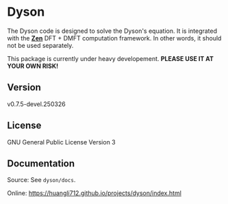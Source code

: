 # Dyson

The Dyson code is designed to solve the Dyson's equation. It is integrated with the [**Zen**](https://github.com/huangli712/Zen) DFT + DMFT computation framework. In other words, it should not be used separately.

This package is currently under heavy developement. **PLEASE USE IT AT YOUR OWN RISK!**

## Version

v0.7.5-devel.250326

## License

GNU General Public License Version 3

## Documentation

Source: See `dyson/docs`.

Online: https://huangli712.github.io/projects/dyson/index.html
